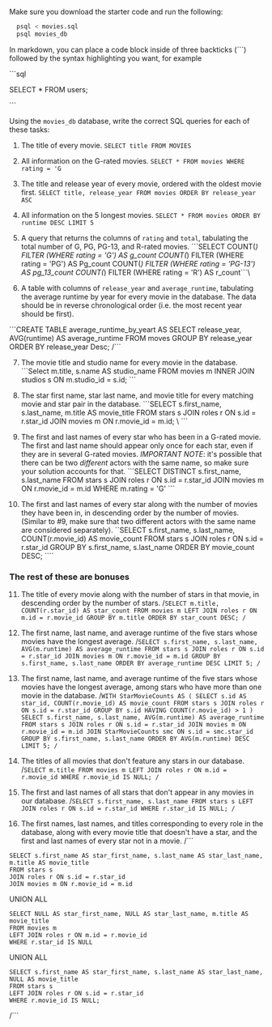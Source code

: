 Make sure you download the starter code and run the following:

```sh
  psql < movies.sql
  psql movies_db
```

In markdown, you can place a code block inside of three backticks (```) followed by the syntax highlighting you want, for example

\```sql

SELECT \* FROM users;

\```

Using the `movies_db` database, write the correct SQL queries for each of these tasks:

1.  The title of every movie.
```SELECT title FROM MOVIES ```

2.  All information on the G-rated movies.
```SELECT * FROM movies WHERE rating = 'G```

3.  The title and release year of every movie, ordered with the
    oldest movie first.
    ```SELECT title, release_year FROM movies ORDER BY release_year ASC```
    
4.  All information on the 5 longest movies.
```SELECT * FROM movies ORDER BY runtime DESC LIMIT 5```

5.  A query that returns the columns of `rating` and `total`, tabulating the
    total number of G, PG, PG-13, and R-rated movies.
\```SELECT 
    COUNT(*) FILTER (WHERE rating = 'G') AS g_count
    COUNT(*) FILTER (WHERE rating = 'PG') AS Pg_count
    COUNT(*) FILTER (WHERE rating = 'PG-13') AS pg_13_count
    COUNT(*) FILTER (WHERE rating = 'R') AS r_count```\

6.  A table with columns of `release_year` and `average_runtime`,
    tabulating the average runtime by year for every movie in the database. The data should be in reverse chronological order (i.e. the most recent year should be first).

\```CREATE TABLE average_runtime_by_yeart AS
    SELECT 
        release_year,
        AVG(runtime) AS average_runtime
    FROM moves
    GROUP BY release_year
    ORDER BY release_year Desc;
/```

7.  The movie title and studio name for every movie in the
    database.
\```Select m.title, s.name AS studio_name
    FROM movies m
    INNER JOIN studios s ON m.studio_id = s.id;
\```


8.  The star first name, star last name, and movie title for every
    matching movie and star pair in the database.
\```SELECT s.first_name, s.last_name, m.title AS movie_title
    FROM stars s
    JOIN roles r ON s.id = r.star_id
    JOIN movies m ON r.movie_id = m.id;
\ ```

9.  The first and last names of every star who has been in a G-rated movie. The first and last name should appear only once for each star, even if they are in several G-rated movies. *IMPORTANT NOTE*: it's possible that there can be two *different* actors with the same name, so make sure your solution accounts for that.
\```SELECT DISTINCT s.first_name, s.last_name
    FROM stars s
    JOIN roles r ON s.id = r.star_id
    JOIN movies m ON r.movie_id = m.id
    WHERE m.rating = 'G'
\```

10. The first and last names of every star along with the number
    of movies they have been in, in descending order by the number of movies. (Similar to #9, make sure
    that two different actors with the same name are considered separately).
 \``SELECT s.first_name, s.last_name, COUNT(r.movie_id) AS movie_count
    FROM stars s
    JOIN roles r ON s.id = r.star_id
    GROUP BY s.first_name, s.last_name
    ORDER BY movie_count DESC;
\````

### The rest of these are bonuses

11. The title of every movie along with the number of stars in
    that movie, in descending order by the number of stars.
/```SELECT m.title, COUNT(r.star_id) AS star_count
    FROM movies m
    LEFT JOIN roles r ON m.id = r.movie_id
    GROUP BY m.title
    ORDER BY star_count DESC;
/```

12. The first name, last name, and average runtime of the five
    stars whose movies have the longest average.
/```SELECT s.first_name, s.last_name, AVG(m.runtime) AS average_runtime
    FROM stars s
    JOIN roles r ON s.id = r.star_id
    JOIN movies m ON r.movie_id = m.id
    GROUP BY s.first_name, s.last_name
    ORDER BY average_runtime DESC
    LIMIT 5;
/```

13. The first name, last name, and average runtime of the five
    stars whose movies have the longest average, among stars who have more than one movie in the database.
/```WITH StarMovieCounts AS (
        SELECT s.id AS star_id, COUNT(r.movie_id) AS movie_count
        FROM stars s
        JOIN roles r ON s.id = r.star_id
        GROUP BY s.id
        HAVING COUNT(r.movie_id) > 1
)
    SELECT s.first_name, s.last_name, AVG(m.runtime) AS average_runtime
    FROM stars s
    JOIN roles r ON s.id = r.star_id
    JOIN movies m ON r.movie_id = m.id
    JOIN StarMovieCounts smc ON s.id = smc.star_id
    GROUP BY s.first_name, s.last_name
    ORDER BY AVG(m.runtime) DESC
    LIMIT 5;
/```

14. The titles of all movies that don't feature any stars in our
    database.
/```SELECT m.title
    FROM movies m
    LEFT JOIN roles r ON m.id = r.movie_id
    WHERE r.movie_id IS NULL;
/```

15. The first and last names of all stars that don't appear in any movies in our database.
/```SELECT s.first_name, s.last_name
    FROM stars s
    LEFT JOIN roles r ON s.id = r.star_id
    WHERE r.star_id IS NULL;
/```

16. The first names, last names, and titles corresponding to every
    role in the database, along with every movie title that doesn't have a star, and the first and last names of every star not in a movie.
/```
<!-- -- Roles with star names and movie titles -->
    SELECT s.first_name AS star_first_name, s.last_name AS star_last_name, m.title AS movie_title
    FROM stars s
    JOIN roles r ON s.id = r.star_id
    JOIN movies m ON r.movie_id = m.id

UNION ALL

<!-- -- Movies without stars -->
    SELECT NULL AS star_first_name, NULL AS star_last_name, m.title AS movie_title
    FROM movies m
    LEFT JOIN roles r ON m.id = r.movie_id
    WHERE r.star_id IS NULL

UNION ALL

<!-- -- Stars not in a movie -->
    SELECT s.first_name AS star_first_name, s.last_name AS star_last_name, NULL AS movie_title
    FROM stars s
    LEFT JOIN roles r ON s.id = r.star_id
    WHERE r.movie_id IS NULL;
/```
